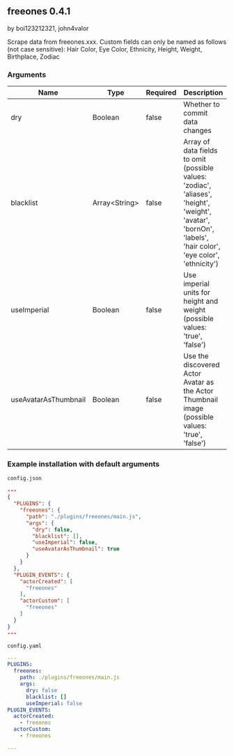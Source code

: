 ## freeones 0.4.1

by boi123212321, john4valor

Scrape data from freeones.xxx. Custom fields can only be named as follows (not case sensitive): Hair Color, Eye Color, Ethnicity, Height, Weight, Birthplace, Zodiac

### Arguments

| Name        | Type          | Required | Description                                                                                                                                                   |
| ----------- | ------------- | -------- | ------------------------------------------------------------------------------------------------------------------------------------------------------------- |
| dry         | Boolean       | false    | Whether to commit data changes                                                                                                                                |
| blacklist   | Array&lt;String&gt; | false    | Array of data fields to omit (possible values: &#x27;zodiac&#x27;, &#x27;aliases&#x27;, &#x27;height&#x27;, &#x27;weight&#x27;, &#x27;avatar&#x27;, &#x27;bornOn&#x27;, &#x27;labels&#x27;, &#x27;hair color&#x27;, &#x27;eye color&#x27;, &#x27;ethnicity&#x27;) |
| useImperial | Boolean       | false    | Use imperial units for height and weight (possible values: &#x27;true&#x27;, &#x27;false&#x27;)                                                                                   |
| useAvatarAsThumbnail | Boolean       | false    | Use the discovered Actor Avatar as the Actor Thumbnail image (possible values: &#x27;true&#x27;, &#x27;false&#x27;)                                                                                   |


### Example installation with default arguments

`config.json`
```json
---
{
  "PLUGINS": {
    "freeones": {
      "path": "./plugins/freeones/main.js",
      "args": {
        "dry": false,
        "blacklist": [],
        "useImperial": false,
        "useAvatarAsThumbnail": true
      }
    }
  },
  "PLUGIN_EVENTS": {
    "actorCreated": [
      "freeones"
    ],
    "actorCustom": [
      "freeones"
    ]
  }
}
---
```

`config.yaml`
```yaml
---
PLUGINS:
  freeones:
    path: ./plugins/freeones/main.js
    args:
      dry: false
      blacklist: []
      useImperial: false
PLUGIN_EVENTS:
  actorCreated:
    - freeones
  actorCustom:
    - freeones

---
```
